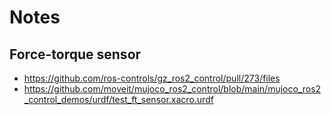 # Notes

## Force-torque sensor

* https://github.com/ros-controls/gz_ros2_control/pull/273/files
* https://github.com/moveit/mujoco_ros2_control/blob/main/mujoco_ros2_control_demos/urdf/test_ft_sensor.xacro.urdf
